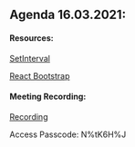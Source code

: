 ## Agenda 16.03.2021:

#### Resources:

[SetInterval](https://codepen.io/ahmad-dci/pen/XWNQEeQ)

[React Bootstrap](https://react-bootstrap.github.io/getting-started/introduction/)

#### Meeting Recording:

[Recording](https://us02web.zoom.us/rec/share/2vSlA6TFtPgr3iVAkl12HDNB5hpHj-qP1dJS_5ye8-lUcE1d0e6YKxkR2voHQ5Gf.az0UYw_xjjoc4lCR)

Access Passcode: N%tK6H%J
